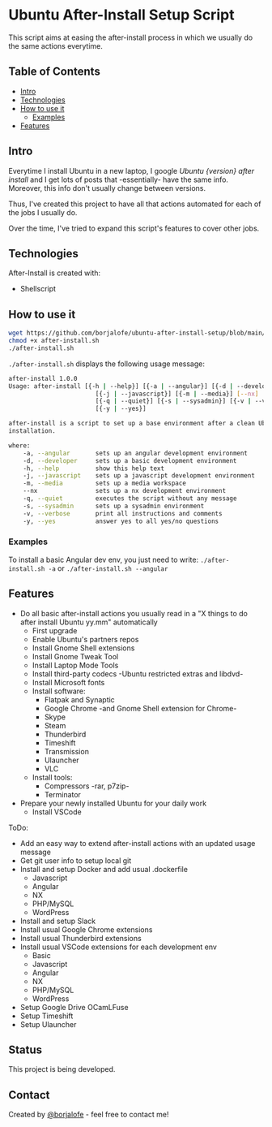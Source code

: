 # Ubuntu After-Install Setup Script

This script aims at easing the after-install process in which we usually do the
same actions everytime.

## Table of Contents

* [Intro](#intro)
* [Technologies](#technologies)
* [How to use it](#how-to-use-it)
  * [Examples](#examples)
* [Features](#features)

## Intro

Everytime I install Ubuntu in a new laptop, I google _Ubuntu {version} after
install_ and I get lots of posts that -essentially- have the same info.
Moreover, this info don't usually change between versions.

Thus, I've created this project to have all that actions automated for each of
the jobs I usually do.

Over the time, I've tried to expand this script's features to cover other jobs.

## Technologies

After-Install is created with:

* Shellscript

## How to use it

```bash
wget https://github.com/borjalofe/ubuntu-after-install-setup/blob/main/after-install.sh
chmod +x after-install.sh
./after-install.sh
```

`./after-install.sh` displays the following usage message:

```bash
after-install 1.0.0
Usage: after-install [{-h | --help}] [{-a | --angular}] [{-d | --developer}]
                        [{-j | --javascript}] [{-m | --media}] [--nx]
                        [{-q | --quiet}] [{-s | --sysadmin}] [{-v | --verbose}]
                        [{-y | --yes}]

after-install is a script to set up a base environment after a clean Ubuntu
installation.

where:
    -a, --angular       sets up an angular development environment
    -d, --developer     sets up a basic development environment
    -h, --help          show this help text
    -j, --javascript    sets up a javascript development environment
    -m, --media         sets up a media workspace
    --nx                sets up a nx development environment
    -q, --quiet         executes the script without any message
    -s, --sysadmin      sets up a sysadmin environment
    -v, --verbose       print all instructions and comments
    -y, --yes           answer yes to all yes/no questions
```

### Examples

To install a basic Angular dev env, you just need to write: `./after-install.sh -a` or `./after-install.sh --angular`

## Features

* Do all basic after-install actions you usually read in a "X things to do after install Ubuntu yy.mm" automatically
  * First upgrade
  * Enable Ubuntu's partners repos
  * Install Gnome Shell extensions
  * Install Gnome Tweak Tool
  * Install Laptop Mode Tools
  * Install third-party codecs -Ubuntu restricted extras and libdvd-
  * Install Microsoft fonts
  * Install software:
    * Flatpak and Synaptic
    * Google Chrome -and Gnome Shell extension for Chrome-
    * Skype
    * Steam
    * Thunderbird
    * Timeshift
    * Transmission
    * Ulauncher
    * VLC
  * Install tools:
    * Compressors -rar, p7zip-
    * Terminator
* Prepare your newly installed Ubuntu for your daily work
  * Install VSCode

ToDo:

* Add an easy way to extend after-install actions with an updated usage message
* Get git user info to setup local git
* Install and setup Docker and add usual .dockerfile
  * Javascript
  * Angular
  * NX
  * PHP/MySQL
  * WordPress
* Install and setup Slack 
* Install usual Google Chrome extensions
* Install usual Thunderbird extensions
* Install usual VSCode extensions for each development env
  * Basic
  * Javascript
  * Angular
  * NX
  * PHP/MySQL
  * WordPress
* Setup Google Drive OCamLFuse
* Setup Timeshift
* Setup Ulauncher

## Status

This project is being developed.

## Contact

Created by [@borjalofe](https://github.com/borjalofe) - feel free to contact me!
